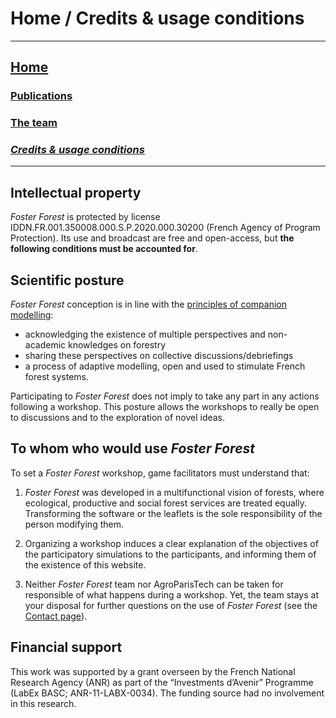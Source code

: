 # Home /  Credits & usage conditions

***
## [Home](https://timotheefouqueray.github.io/fosterforest/english/home-eng)
### [Publications](https://timotheefouqueray.github.io/fosterforest/english/documentation-eng)
### [The team](https://timotheefouqueray.github.io/fosterforest/english/equipe-eng)
### *[Credits & usage conditions](https://timotheefouqueray.github.io/fosterforest/english/credits-utilisation-eng)*
***


## Intellectual property

_Foster Forest_ is protected by license IDDN.FR.001.350008.000.S.P.2020.000.30200 (French Agency of Program Protection). Its use and broadcast are free and open-access, but **the following conditions must be accounted for**.

## Scientific posture

_Foster Forest_ conception is in line with the [principles of companion modelling](https://collaboratif.cirad.fr/alfresco/s/d/workspace/SpacesStore/38509a15-6a43-42f8-9cf8-7c31370d2cc4/Leteurtre_2013_ComMod.pdf):
- acknowledging the existence of multiple perspectives and non-academic knowledges on forestry
- sharing these perspectives on collective discussions/debriefings
- a process of adaptive modelling, open and used to stimulate French forest systems.

Participating to _Foster Forest_ does not imply to take any part in any actions following a workshop. This posture allows the workshops to really be open to discussions and to the exploration of novel ideas.
 
## To whom who would use _Foster Forest_

To set a _Foster Forest_ workshop, game facilitators must understand that:

1. _Foster Forest_ was developed in a multifunctional vision of forests, where ecological, productive and social forest services are treated equally. Transforming the software or the leaflets is the sole responsibility of the person modifying them.

2. Organizing a workshop induces a clear explanation of the objectives of the participatory simulations to the participants, and informing them of the existence of this website.

3. Neither _Foster Forest_ team nor AgroParisTech can be taken for responsible of what happens during a workshop. Yet, the team stays at your disposal for further questions on the use of _Foster Forest_ (see the [Contact page](https://timotheefouqueray.github.io/fosterforest/english/contact-eng)).

## Financial support

This work was supported by a grant overseen by the French National Research Agency (ANR) as part of the “Investments d’Avenir” Programme (LabEx BASC; ANR-11-LABX-0034). The funding source had no involvement in this research.
